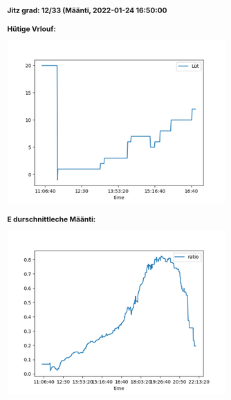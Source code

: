 ### Jitz grad: 12/33 (Määnti, 2022-01-24 16:50:00

### Hütige Vrlouf:
![Graph](Today.png)

### E durschnittleche Määnti:
![Graph](Määnti.png)